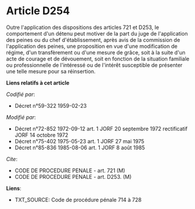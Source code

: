 # Article D254

Outre l'application des dispositions des articles 721 et D253, le comportement d'un détenu peut motiver de la part du juge de
l'application des peines ou du chef d'établissement, après avis de la commission de l'application des peines, une proposition
en vue d'une modification de régime, d'un transfèrement ou d'une mesure de grâce, soit à la suite d'un acte de courage et de
dévouement, soit en fonction de la situation familiale ou professionnelle de l'intéressé ou de l'intérêt susceptible de
présenter une telle mesure pour sa réinsertion.

**Liens relatifs à cet article**

_Codifié par_:

  - Décret n°59-322 1959-02-23

_Modifié par_:

  - Décret n°72-852 1972-09-12 art. 1 JORF 20 septembre 1972 rectificatif JORF 14 octobre 1972
  - Décret n°75-402 1975-05-23 art. 1 JORF 27 mai 1975
  - Décret n°85-836 1985-08-06 art. 1 JORF 8 août 1985

_Cite_:

  - CODE DE PROCEDURE PENALE - art. 721 (M)
  - CODE DE PROCEDURE PENALE - art. D253. (M)

**Liens**:

  - TXT_SOURCE: Code de procédure pénale 714 à 728

